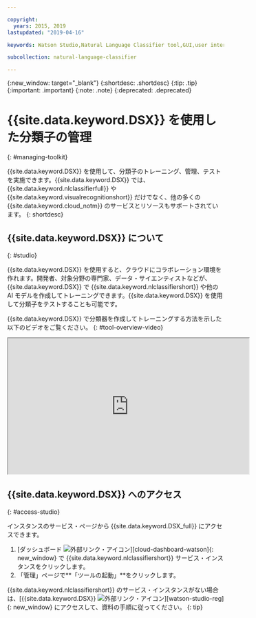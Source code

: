 ```yaml
---

copyright:
  years: 2015, 2019
lastupdated: "2019-04-16"

keywords: Watson Studio,Natural Language Classifier tool,GUI,user interface

subcollection: natural-language-classifier

---
```


{:new_window: target="_blank"}
{:shortdesc: .shortdesc}
{:tip: .tip}
{:important: .important}
{:note: .note}
{:deprecated: .deprecated}

# {{site.data.keyword.DSX}} を使用した分類子の管理
{: #managing-toolkit}

{{site.data.keyword.DSX}} を使用して、分類子のトレーニング、管理、テストを実施できます。{{site.data.keyword.DSX}} では、{{site.data.keyword.nlclassifierfull}} や {{site.data.keyword.visualrecognitionshort}} だけでなく、他の多くの {{site.data.keyword.cloud_notm}} のサービスとリソースもサポートされています。
{: shortdesc}

## {{site.data.keyword.DSX}} について
{: #studio}

{{site.data.keyword.DSX}} を使用すると、クラウドにコラボレーション環境を作れます。開発者、対象分野の専門家、データ・サイエンティストなどが、 {{site.data.keyword.DSX}} で {{site.data.keyword.nlclassifiershort}} や他の AI モデルを作成してトレーニングできます。{{site.data.keyword.DSX}} を使用して分類子をテストすることも可能です。

{{site.data.keyword.DSX}} で分類器を作成してトレーニングする方法を示した以下のビデオをご覧ください。
{: #tool-overview-video}

<iframe class="embed-responsive-item" id="youtubeplayer" title="IBM Watson Studio: Create and train a Natural Language Classifier Model" type="text/html" width="560" height="315" src="https://www.youtube.com/embed/_gHeeX4lFwo" webkitallowfullscreen mozallowfullscreen allowfullscreen gesture="media" allow="encrypted-media"></iframe>

## {{site.data.keyword.DSX}} へのアクセス
{: #access-studio}

インスタンスのサービス・ページから {{site.data.keyword.DSX_full}} にアクセスできます。

1.  [ダッシュボード ![外部リンク・アイコン](../../icons/launch-glyph.svg "外部リンク・アイコン")][cloud-dashboard-watson]{: new_window} で {{site.data.keyword.nlclassifiershort}} サービス・インスタンスをクリックします。
1.  「管理」ページで**「ツールの起動」**をクリックします。

{{site.data.keyword.nlclassifiershort}} のサービス・インスタンスがない場合は、[{{site.data.keyword.DSX}} ![外部リンク・アイコン](../../icons/launch-glyph.svg "外部リンク・アイコン")][watson-studio-reg]{: new_window} にアクセスして、資料の手順に従ってください。
{: tip}
